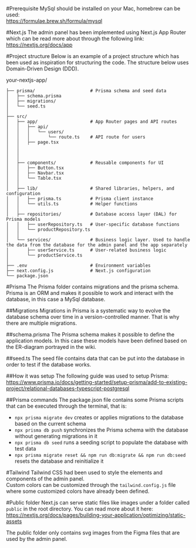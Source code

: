 
#Prerequisite 
MySql should be installed on your Mac, homebrew can be used:<br/>
https://formulae.brew.sh/formula/mysql 

#Next.js
The admin panel has been implemented using Next.js App Router which can be read more about through the following link:<br/>
https://nextjs.org/docs/app 

#Project structure
Below is an example of a project structure which has been used as inspiration for structuring the code. The structure below uses Domain-Driven Design (DDD).

your-nextjs-app/
```
├── prisma/                     # Prisma schema and seed data
│   ├── schema.prisma
│   ├── migrations/
│   └── seed.ts
│
├── src/
│   ├── app/                    # App Router pages and API routes
│   │   ├── api/
│   │   │   └── users/
│   │   │       └── route.ts    # API route for users
│   │   ├── page.tsx
│   │   
│   │   
│   │
│   ├── components/             # Reusable components for UI
│   │   ├── Button.tsx
│   │   ├── Navbar.tsx
│   │   └── Table.tsx
│   │
│   ├── lib/                    # Shared libraries, helpers, and configuration
│   │   ├── prisma.ts           # Prisma client instance
│   │   └── utils.ts            # Helper functions
│   │
│   ├── repositories/           # Database access layer (DAL) for Prisma models
│   │   ├── userRepository.ts   # User-specific database functions
│   │   └── productRepository.ts
│   │
│   └── services/               # Business logic layer. Used to handle the data from the database for the admin panel and the app separately
│       ├── userService.ts      # User-related business logic
│       └── productService.ts
│
├── .env                        # Environment variables
├── next.config.js              # Next.js configuration
└── package.json
```

#Prisma
The Prisma folder contains migrations and the prisma schema. Prisma is an ORM and makes it possible to work and interact with the database, in this case a MySql database. 

##Migrations
Migrations in Prisma is a systematic way to evolve the database schema over time in a version-controlled manner. That is why there are multiple migrations.

##schema.prisma
The Prisma schema makes it possible to define the application models. In this case these models have been defined based on the ER-diagram portrayed in the wiki.

##seed.ts
The seed file contains data that can be put into the database in order to test if the database works. 

##How it was setup
The following guide was used to setup Prisma:<br/>
https://www.prisma.io/docs/getting-started/setup-prisma/add-to-existing-project/relational-databases-typescript-postgresql 

##Prisma commands
The package.json file contains some Prisma scripts that can be executed through the terminal, that is:
- ```npx prisma migrate dev``` creates or applies migrations to the database based on the current schema
- ```npx prisma db push``` synchronizes the Prisma schema with the database without generating migrations in it
- ```npx prisma db seed``` runs a seeding script to populate the database with test data
- ```npx prisma migrate reset && npm run db:migrate && npm run db:seed``` resets the database and reinitialize it

#Tailwind
Tailwind CSS had been used to style the elements and components of the admin panel.<br/>
Custom colors can be customized through the ```tailwind.config.js``` file where some customized colors have already been defined.

#Public folder
Next.js can serve static files like images under a folder called ```public``` in the root directory. You can read more about it here:<br/>
https://nextjs.org/docs/pages/building-your-application/optimizing/static-assets

The public folder only contains svg images from the Figma files that are used by the admin panel.